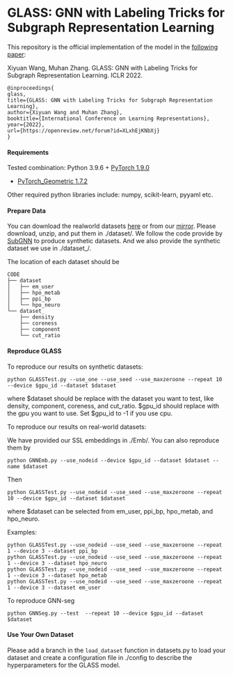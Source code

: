 # GLASS: GNN with Labeling Tricks for Subgraph Representation Learning

This repository is the official implementation of the model in
the [following paper](https://openreview.net/forum?id=XLxhEjKNbXj):

Xiyuan Wang, Muhan Zhang. GLASS: GNN with Labeling Tricks for Subgraph Representation Learning. ICLR 2022.

```{bibtex}
@inproceedings{
glass,
title={GLASS: GNN with Labeling Tricks for Subgraph Representation Learning},
author={Xiyuan Wang and Muhan Zhang},
booktitle={International Conference on Learning Representations},
year={2022},
url={https://openreview.net/forum?id=XLxhEjKNbXj}
}
```

#### Requirements

Tested combination: Python 3.9.6 + [PyTorch 1.9.0](https://pytorch.org/get-started/previous-versions/)
+ [PyTorch_Geometric 1.7.2](https://pytorch-geometric.readthedocs.io/en/latest/notes/installation.html)

Other required python libraries include: numpy, scikit-learn, pyyaml etc.

#### Prepare Data

You can download the realworld
datasets [here](https://www.dropbox.com/sh/zv7gw2bqzqev9yn/AACR9iR4Ok7f9x1fIAiVCdj3a?dl=0) or from
our [mirror](https://disk.pku.edu.cn/#/link/B85C0589ADE44E0CFF8AAD6A4D6BF6B0%20). Please download, unzip, and put them
in ./dataset/. We follow the code provide by [SubGNN](https://github.com/mims-harvard/SubGNN) to produce synthetic
datasets. And we also provide the synthetic dataset we use in ./dataset_/.

The location of each dataset should be

```
CODE
├── dataset
│   ├── em_user
│   ├── hpo_metab
│   ├── ppi_bp
│   └── hpo_neuro
└── dataset_
    ├── density
    ├── coreness
    ├── component
    └── cut_ratio
```

#### Reproduce GLASS

To reproduce our results on synthetic datasets:

```
python GLASSTest.py --use_one --use_seed --use_maxzeroone --repeat 10 --device $gpu_id --dataset $dataset
```

where $dataset should be replace with the dataset you want to test, like density, component, coreness, and cut_ratio.
$gpu_id should replace with the gpu you want to use. Set $gpu_id to -1 if you use cpu.

To reproduce our results on real-world datasets:

We have provided our SSL embeddings in ./Emb/. You can also reproduce them by

```
python GNNEmb.py --use_nodeid --device $gpu_id --dataset $dataset --name $dataset
```

Then

```
python GLASSTest.py --use_nodeid --use_seed --use_maxzeroone --repeat 10 --device $gpu_id --dataset $dataset
```
where $dataset can be selected from em_user, ppi_bp, hpo_metab, and hpo_neuro.

Examples:
```
python GLASSTest.py --use_nodeid --use_seed --use_maxzeroone --repeat 1 --device 3 --dataset ppi_bp
python GLASSTest.py --use_nodeid --use_seed --use_maxzeroone --repeat 1 --device 3 --dataset hpo_neuro 
python GLASSTest.py --use_nodeid --use_seed --use_maxzeroone --repeat 1 --device 3 --dataset hpo_metab
python GLASSTest.py --use_nodeid --use_seed --use_maxzeroone --repeat 1 --device 3 --dataset em_user
```

To reproduce GNN-seg

```
python GNNSeg.py --test  --repeat 10 --device $gpu_id --dataset $dataset
```

#### Use Your Own Dataset

Please add a branch in the `load_dataset` function in datasets.py to load your dataset and create a configuration file
in ./config to describe the hyperparameters for the GLASS model.
